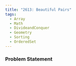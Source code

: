 ```yaml
---
title: "2613: Beautiful Pairs"
tags:
  - Array
  - Math
  - DivideandConquer
  - Geometry
  - Sorting
  - OrderedSet
---
```

### Problem Statement

